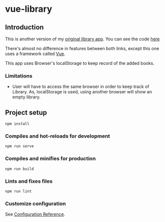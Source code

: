 # vue-library

## Introduction

This is another version of my [original library app](https://clumsynite.github.io/js-library/). You can see the code [here](https://github.com/Clumsynite/js-library) 

There's almost no difference in features between both links, except this one uses a framework called [Vue](https://vuejs.org/v2/guide/index.html#Getting-Started).

This app uses Browser's localStorage to keep record of the added books. 

### Limitations

- User will have to access the same browser in order to keep track of Library. As, localStorage is used, using another browser will show an empty library.   

## Project setup
```
npm install
```

### Compiles and hot-reloads for development
```
npm run serve
```

### Compiles and minifies for production
```
npm run build
```

### Lints and fixes files
```
npm run lint
```

### Customize configuration
See [Configuration Reference](https://cli.vuejs.org/config/).
